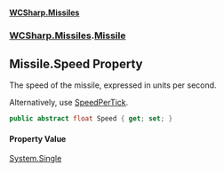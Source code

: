 #### [WCSharp\.Missiles](README.md 'README')
### [WCSharp\.Missiles](WCSharp.Missiles.md 'WCSharp\.Missiles').[Missile](WCSharp.Missiles.Missile.md 'WCSharp\.Missiles\.Missile')

## Missile\.Speed Property

The speed of the missile, expressed in units per second\.

Alternatively, use [SpeedPerTick](WCSharp.Missiles.Missile.SpeedPerTick.md 'WCSharp\.Missiles\.Missile\.SpeedPerTick').

```csharp
public abstract float Speed { get; set; }
```

#### Property Value
[System\.Single](https://learn.microsoft.com/en-us/dotnet/api/system.single 'System\.Single')